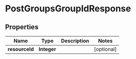 
# PostGroupsGroupIdResponse

## Properties
Name | Type | Description | Notes
------------ | ------------- | ------------- | -------------
**resourceId** | **Integer** |  |  [optional]



